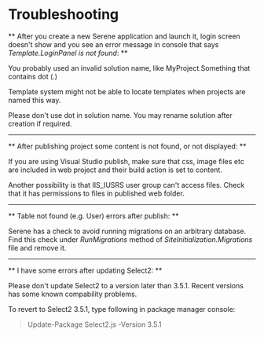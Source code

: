 # Troubleshooting

** After you create a new Serene application and launch it, login screen doesn't show and you see an error message in console that says *Template.LoginPanel is not found*: **

You probably used an invalid solution name, like MyProject.Something that contains dot (.) 

Template system might not be able to locate templates when projects are named this way.

Please don't use dot in solution name. You may rename solution after creation if required.

___

** After publishing project some content is not found, or not displayed: **

If you are using Visual Studio publish, make sure that css, image files etc are included in web project and their build action is set to content.

Another possibility is that IIS_IUSRS user group can't access files. Check that it has permissions to files in published web folder.

___

** Table not found (e.g. User) errors after publish: **

Serene has a check to avoid running migrations on an arbitrary database. Find this check under *RunMigrations* method of *SiteInitialization.Migrations* file and remove it.

___

** I have some errors after updating Select2: **

Please don't update Select2 to a version later than 3.5.1. Recent versions has some known compability problems.

To revert to Select2 3.5.1, type following in package manager console:

> Update-Package Select2.js -Version 3.5.1
